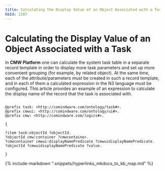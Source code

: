 ```yaml
---
title: Calculating the Display Value of an Object Associated with a Task
kbId: 2107
---
```



# Calculating the Display Value of an Object Associated with a Task

In **CMW Platform** one can calculate the system task table in a separate record template in order to display more task parameters and set up more convenient grouping (for example, by related object). At the same time, each of the attribute/parameters must be created in such a record template, and in each of them a calculated expression in the N3 language must be configured. This article provides an example of an expression to calculate the display name of the record that the task is associated with.

```

@prefix task: <http://comindware.com/ontology/task#>.
@prefix cmwui: <http://comindware.com/ontology/ui#>.
@prefix cmw: <http://comindware.com/logics#>.

{

?item task:objectId ?objectId.
?objectId cmw:container ?cmwcontainer.
?cmwcontainer cmwui:displayNamePredicate ?cmwuidisplayNamePredicate.
?objectId ?cmwuidisplayNamePredicate ?value.

}

```

{% include-markdown ".snippets/hyperlinks_mkdocs_to_kb_map.md" %}
